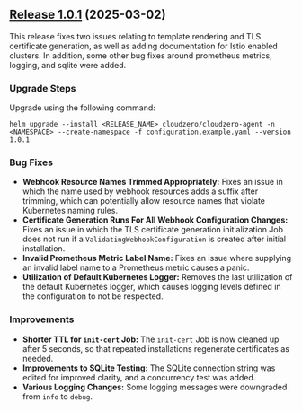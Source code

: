 ## [Release 1.0.1](https://github.com/Cloudzero/cloudzero-charts/compare/1.0.0...1.0.1) (2025-03-02)

This release fixes two issues relating to template rendering and TLS certificate generation, as well as adding documentation for Istio enabled clusters. In addition, some other bug fixes around prometheus metrics, logging, and sqlite were added.

### Upgrade Steps
Upgrade using the following command:
```console
helm upgrade --install <RELEASE_NAME> cloudzero/cloudzero-agent -n <NAMESPACE> --create-namespace -f configuration.example.yaml --version 1.0.1
```

### Bug Fixes
* **Webhook Resource Names Trimmed Appropriately:** Fixes an issue in which the name used by webhook resources adds a suffix after trimming, which can potentially allow resource names that violate Kubernetes naming rules.
* **Certificate Generation Runs For All Webhook Configuration Changes:** Fixes an issue in which the TLS certificate generation initialization Job does not run if a `ValidatingWebhookConfiguration` is created after initial installation.
* **Invalid Prometheus Metric Label Name:** Fixes an issue where supplying an invalid label name to a Prometheus metric causes a panic.
* **Utilization of Default Kubernetes Logger:** Removes the last utilization of the default Kubernetes logger, which causes logging levels defined in the configuration to not be respected.

### Improvements
* **Shorter TTL for `init-cert` Job:** The `init-cert` Job is now cleaned up after 5 seconds, so that repeated installations regenerate certificates as needed.
* **Improvements to SQLite Testing:** The SQLite connection string was edited for improved clarity, and a concurrency test was added.
* **Various Logging Changes:** Some logging messages were downgraded from `info` to `debug`.